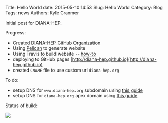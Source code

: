 Title: Hello World
date: 2015-05-10 14:53
Slug: Hello World
Category: Blog
Tags:  news
Authors: Kyle Cranmer

Initial post for DIANA-HEP.

Progress:

  * Created [DIANA-HEP GitHub Organization](https://github.com/diana-hep)
  * Using [Pelican](http://getpelican.com) to generate website
  * Using Travis to build website -- [how-to](http://zonca.github.io/2013/09/automatically-build-pelican-and-publish-to-github-pages.html)
  * deploying to GitHub pages [http://diana-hep.github.io](http://diana-hep.github.io)
  * created `CNAME` file to use custom url `diana-hep.org`

To do: 

   * setup DNS for `www.diana-hep.org` subdomain using [this guide](https://help.github.com/articles/tips-for-configuring-a-cname-record-with-your-dns-provider)
   * setup DNS for `diana-hep.org` apex domain using [this guide](https://help.github.com/articles/tips-for-configuring-an-a-record-with-your-dns-provider/)


Status of build:

![](https://travis-ci.org/diana-hep/diana-hep.github.io-source.svg?branch=master)
